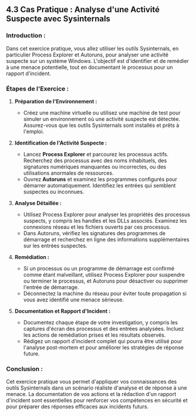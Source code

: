 
## 4.3 Cas Pratique : Analyse d'une Activité Suspecte avec Sysinternals

### Introduction :
Dans cet exercice pratique, vous allez utiliser les outils Sysinternals, en particulier Process Explorer et Autoruns, pour analyser une activité suspecte sur un système Windows. L'objectif est d'identifier et de remédier à une menace potentielle, tout en documentant le processus pour un rapport d'incident.

### Étapes de l'Exercice :

1. **Préparation de l'Environnement :**
   - Créez une machine virtuelle ou utilisez une machine de test pour simuler un environnement où une activité suspecte est détectée. Assurez-vous que les outils Sysinternals sont installés et prêts à l'emploi.

2. **Identification de l'Activité Suspecte :**
   - Lancez **Process Explorer** et parcourez les processus actifs. Recherchez des processus avec des noms inhabituels, des signatures numériques manquantes ou incorrectes, ou des utilisations anormales de ressources.
   - Ouvrez **Autoruns** et examinez les programmes configurés pour démarrer automatiquement. Identifiez les entrées qui semblent suspectes ou inconnues.

3. **Analyse Détaillée :**
   - Utilisez Process Explorer pour analyser les propriétés des processus suspects, y compris les handles et les DLLs associés. Examinez les connexions réseau et les fichiers ouverts par ces processus.
   - Dans Autoruns, vérifiez les signatures des programmes de démarrage et recherchez en ligne des informations supplémentaires sur les entrées suspectes.

4. **Remédiation :**
   - Si un processus ou un programme de démarrage est confirmé comme étant malveillant, utilisez Process Explorer pour suspendre ou terminer le processus, et Autoruns pour désactiver ou supprimer l'entrée de démarrage.
   - Déconnectez la machine du réseau pour éviter toute propagation si vous avez identifié une menace sérieuse.

5. **Documentation et Rapport d'Incident :**
   - Documentez chaque étape de votre investigation, y compris les captures d'écran des processus et des entrées analysées. Incluez les actions de remédiation prises et les résultats observés.
   - Rédigez un rapport d'incident complet qui pourra être utilisé pour l'analyse post-mortem et pour améliorer les stratégies de réponse future.

### Conclusion :
Cet exercice pratique vous permet d'appliquer vos connaissances des outils Sysinternals dans un scénario réaliste d'analyse et de réponse à une menace. La documentation de vos actions et la rédaction d'un rapport d'incident sont essentielles pour renforcer vos compétences en sécurité et pour préparer des réponses efficaces aux incidents futurs.
